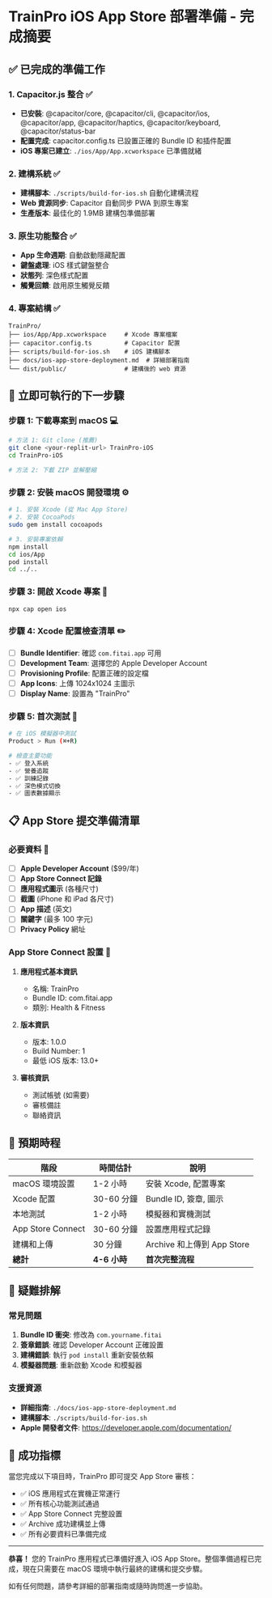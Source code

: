 # TrainPro iOS App Store 部署準備 - 完成摘要

## ✅ 已完成的準備工作

### 1. Capacitor.js 整合 ✅
- **已安裝**: @capacitor/core, @capacitor/cli, @capacitor/ios, @capacitor/app, @capacitor/haptics, @capacitor/keyboard, @capacitor/status-bar
- **配置完成**: capacitor.config.ts 已設置正確的 Bundle ID 和插件配置
- **iOS 專案已建立**: `./ios/App/App.xcworkspace` 已準備就緒

### 2. 建構系統 ✅
- **建構腳本**: `./scripts/build-for-ios.sh` 自動化建構流程
- **Web 資源同步**: Capacitor 自動同步 PWA 到原生專案
- **生產版本**: 最佳化的 1.9MB 建構包準備部署

### 3. 原生功能整合 ✅
- **App 生命週期**: 自動啟動隱藏配置
- **鍵盤處理**: iOS 樣式鍵盤整合
- **狀態列**: 深色樣式配置
- **觸覺回饋**: 啟用原生觸覺反饋

### 4. 專案結構 ✅
```
TrainPro/
├── ios/App/App.xcworkspace     # Xcode 專案檔案
├── capacitor.config.ts         # Capacitor 配置
├── scripts/build-for-ios.sh    # iOS 建構腳本
├── docs/ios-app-store-deployment.md  # 詳細部署指南
└── dist/public/                # 建構後的 web 資源
```

## 🚀 立即可執行的下一步驟

### 步驟 1: 下載專案到 macOS 💻
```bash
# 方法 1: Git clone (推薦)
git clone <your-replit-url> TrainPro-iOS
cd TrainPro-iOS

# 方法 2: 下載 ZIP 並解壓縮
```

### 步驟 2: 安裝 macOS 開發環境 ⚙️
```bash
# 1. 安裝 Xcode (從 Mac App Store)
# 2. 安裝 CocoaPods
sudo gem install cocoapods

# 3. 安裝專案依賴
npm install
cd ios/App
pod install
cd ../..
```

### 步驟 3: 開啟 Xcode 專案 📱
```bash
npx cap open ios
```

### 步驟 4: Xcode 配置檢查清單 ✏️
- [ ] **Bundle Identifier**: 確認 `com.fitai.app` 可用
- [ ] **Development Team**: 選擇您的 Apple Developer Account
- [ ] **Provisioning Profile**: 配置正確的設定檔
- [ ] **App Icons**: 上傳 1024x1024 主圖示
- [ ] **Display Name**: 設置為 "TrainPro"

### 步驟 5: 首次測試 🧪
```bash
# 在 iOS 模擬器中測試
Product > Run (⌘+R)

# 檢查主要功能
- ✅ 登入系統
- ✅ 營養追蹤
- ✅ 訓練記錄
- ✅ 深色模式切換
- ✅ 圖表數據顯示
```

## 📋 App Store 提交準備清單

### 必要資料 📄
- [ ] **Apple Developer Account** ($99/年)
- [ ] **App Store Connect 記錄**
- [ ] **應用程式圖示** (各種尺寸)
- [ ] **截圖** (iPhone 和 iPad 各尺寸)
- [ ] **App 描述** (英文)
- [ ] **關鍵字** (最多 100 字元)
- [ ] **Privacy Policy** 網址

### App Store Connect 設置 🏪
1. **應用程式基本資訊**
   - 名稱: TrainPro
   - Bundle ID: com.fitai.app
   - 類別: Health & Fitness

2. **版本資訊**
   - 版本: 1.0.0
   - Build Number: 1
   - 最低 iOS 版本: 13.0+

3. **審核資訊**
   - 測試帳號 (如需要)
   - 審核備註
   - 聯絡資訊

## 🎯 預期時程

| 階段 | 時間估計 | 說明 |
|------|----------|------|
| macOS 環境設置 | 1-2 小時 | 安裝 Xcode, 配置專案 |
| Xcode 配置 | 30-60 分鐘 | Bundle ID, 簽章, 圖示 |
| 本地測試 | 1-2 小時 | 模擬器和實機測試 |
| App Store Connect | 30-60 分鐘 | 設置應用程式記錄 |
| 建構和上傳 | 30 分鐘 | Archive 和上傳到 App Store |
| **總計** | **4-6 小時** | **首次完整流程** |

## 🔧 疑難排解

### 常見問題
1. **Bundle ID 衝突**: 修改為 `com.yourname.fitai`
2. **簽章錯誤**: 確認 Developer Account 正確設置
3. **建構錯誤**: 執行 `pod install` 重新安裝依賴
4. **模擬器問題**: 重新啟動 Xcode 和模擬器

### 支援資源
- **詳細指南**: `./docs/ios-app-store-deployment.md`
- **建構腳本**: `./scripts/build-for-ios.sh`
- **Apple 開發者文件**: https://developer.apple.com/documentation/

## 🎉 成功指標

當您完成以下項目時，TrainPro 即可提交 App Store 審核：

- ✅ iOS 應用程式在實機正常運行
- ✅ 所有核心功能測試通過
- ✅ App Store Connect 完整設置
- ✅ Archive 成功建構並上傳
- ✅ 所有必要資料已準備完成

---

**恭喜！** 您的 TrainPro 應用程式已準備好進入 iOS App Store。整個準備過程已完成，現在只需要在 macOS 環境中執行最終的建構和提交步驟。

如有任何問題，請參考詳細的部署指南或隨時詢問進一步協助。